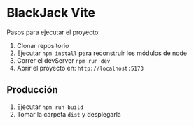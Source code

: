 # BlackJack Vite

Pasos para ejecutar el proyecto:

1. Clonar repositorio
2. Ejecutar ```npm install``` para reconstruir los módulos de node
3. Correr el devServer ```npm run dev```
4. Abrir el proyecto en: ```http://localhost:5173```

## Producción
1. Ejecutar ```npm run build```
2. Tomar la carpeta ```dist``` y desplegarla